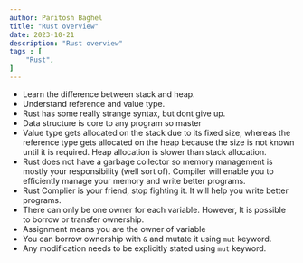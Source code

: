 ```yaml
---
author: Paritosh Baghel
title: "Rust overview"
date: 2023-10-21
description: "Rust overview"
tags : [
    "Rust",
]
---
```


- Learn the difference between stack and heap.
- Understand reference and value type.
- Rust has some really strange syntax, but dont give up.
- Data structure is core to any program so master 
- Value type gets allocated on the stack due to its fixed size, whereas the reference type gets allocated on the heap because the size is not known until it is required. Heap allocation is slower than stack allocation.
- Rust does not have a garbage collector so memory management is mostly your responsibility (well sort of). Compiler will enable you to efficiently manage your memory and write better programs.
- Rust Complier is your friend, stop fighting it. It will help you write better programs.
- There can only be one owner for each variable. However, It is possible to borrow or transfer ownership.
- Assignment means you are the owner of variable
- You can borrow ownership with `&` and mutate it using `mut` keyword.
- Any modification needs to be explicitly stated using `mut` keyword. 